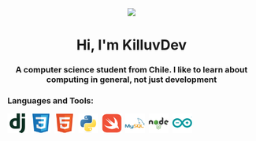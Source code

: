 <div id="header" align="center">
  <img src="https://media.giphy.com/media/H55l0bcEOOqWqlrNbt/giphy.gif" width="200" />
  <h1 align="center" >Hi, I'm KilluvDev</h1>
  <h3>A computer science student from Chile. I like to learn about computing in general, not just development </h3>

<div align="left">
	<h3> Languages and Tools:</h3>
	<div>
		<img src="https://github.com/devicons/devicon/blob/master/icons/django/django-plain.svg" title="Django" width="40" height="40"/>&nbsp;
		<img src="https://github.com/devicons/devicon/blob/master/icons/css3/css3-original.svg" title="CSS3" width="40" height="40"/>&nbsp;
		<img src="https://github.com/devicons/devicon/blob/master/icons/html5/html5-original.svg" title="HTML5" width="40" height="40"/>&nbsp;
    <img src="https://github.com/devicons/devicon/blob/master/icons/python/python-original.svg" title="Python" width="40" height="40"/>&nbsp;
    <img src="https://github.com/devicons/devicon/blob/master/icons/swift/swift-original.svg" title="Swift" width="40" height="40"/>&nbsp;
    <img src="https://github.com/devicons/devicon/blob/master/icons/mysql/mysql-original-wordmark.svg" title="Mysql" width="40" height="40"/>&nbsp;
    <img src="https://github.com/devicons/devicon/blob/master/icons/nodejs/nodejs-original-wordmark.svg" title="Nodejs" width="40" height="40"/>&nbsp;
    <img src="https://github.com/devicons/devicon/blob/master/icons/arduino/arduino-original.svg" title="Arduino" width="40" height="40"/>&nbsp;
  </div>

    
  
<!--
**Ignvcix/Ignvcix** is a ✨ _special_ ✨ repository because its `README.md` (this file) appears on your GitHub profile.

Here are some ideas to get you started:

- 🔭 I’m currently working on ...
- 🌱 I’m currently learning ...
- 👯 I’m looking to collaborate on ...
- 🤔 I’m looking for help with ...
- 💬 Ask me about ...
- 📫 How to reach me: ...
- 😄 Pronouns: ...
- ⚡ Fun fact: ...
-->
